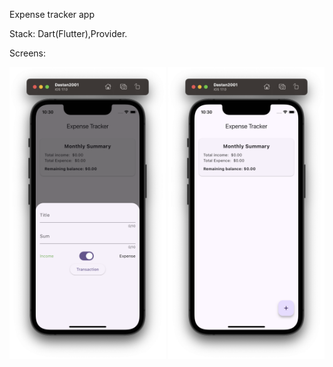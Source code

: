 Expense tracker app

Stack: Dart(Flutter),Provider.

Screens: 

<p float="left">
  <img src="1.png" width="250" /> 
  <img src="2.png" width="250" />
</p>
